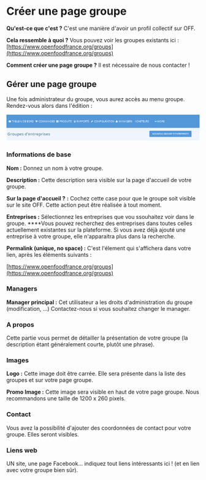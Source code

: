 # Créer une page groupe

**Qu'est-ce que c'est ?** C'est une manière d'avoir un profil collectif sur OFF.

**Cela ressemble à quoi ?** Vous pouvez voir les groupes existants ici : [https://www.openfoodfrance.org/groups](https://www.openfoodfrance.org/groups)

**Comment créer une page groupe ?** Il est nécessaire de nous contacter !

## Gérer une page groupe

Une fois administrateur du groupe, vous aurez accès au menu groupe. Rendez-vous alors dans l'édition :

![](../../.gitbook/assets/image%20%2846%29.png)

### Informations de base

**Nom :** Donnez un nom à votre groupe.

**Description :** Cette description sera visible sur la page d'accueil de votre groupe.

**Sur la page d'accueil ?** **:** Cochez cette case pour que le groupe soit visible sur le site OFF. Cette action peut être réalisée à tout moment.

**Entreprises :** Sélectionnez les entreprises que vou ssouhaitez voir dans le groupe. ****Vous pouvez recherchez des entreprises dans toutes celles actuellement existantes sur la plateforme. Si vous avez déjà ajouté une entreprise à votre groupe, elle n'apparaitra plus dans la recherche.

**Permalink \(unique, no space\) :** C'est l'élement qui s'affichera dans votre lien, après les éléments suivants :

[https://www.openfoodfrance.org/groups](https://www.openfoodfrance.org/groups)

### Managers

**Manager principal :**  Cet utilisateur a les droits d'administration du groupe \(modification, ...\) Contactez-nous si vous souhaitez changer le manager.

### A propos

Cette partie vous permet de détailler la présentation de votre groupe \(la description étant généralement courte, plutôt une phrase\).

### Images

**Logo :** Cette image doit être carrée. Elle sera présente dans la liste des groupes et sur votre page groupe.

**Promo Image :** Cette image sera visible en haut de votre page groupe. Nous recommandons une taille de 1200 x 260 pixels.

### Contact

Vous avez la possibilité d'ajouter des coordonnées de contact pour votre groupe. Elles seront visibles.

### Liens web

UN site, une page Facebook... indiquez tout liens intéressants ici ! \(et en lien avec votre groupe bien sûr\).

